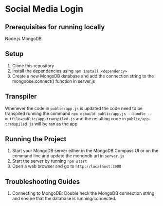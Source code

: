 # Social Media Login

## Prerequisites for running locally

Node.js
MongoDB

## Setup

1. Clone this repository
2. Install the dependencies using `npm install <dependency>`
3. Create a new MongoDB database and add the connection string to the mongoose.connect() function in server.js

## Transpiler
Whenever the code in `public/app.js` is updated the code need to be transpiled running the command `npx esbuild public/app.js --bundle --outfile=public/app-transpiled.js` and the resulting code in `public/app-transpiled.js` will be ran as the app

## Running the Project

1. Start your MongoDB server either in the MongoDB Compass UI or on the command line and update the mongodb url in `server.js`
2. Start the server by running `npm start`
3. Open a web browser and go to `http://localhost:3000`

## Troubleshooting Guides

1. Connecting to MongoDB: Double heck the MongoDB connection string and ensure that the database is running/connected.